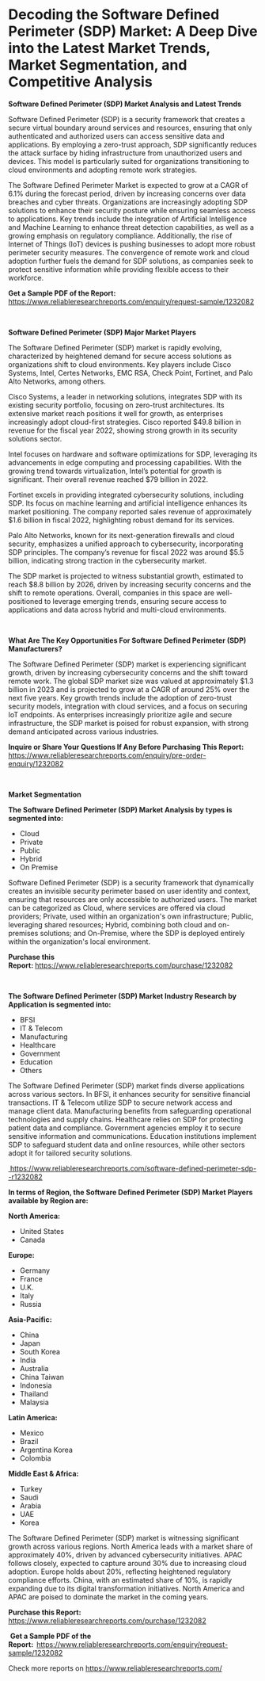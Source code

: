 <p><h1>Decoding the Software Defined Perimeter (SDP) Market: A Deep Dive into the Latest Market Trends, Market Segmentation, and Competitive Analysis</h1></p><p><strong>Software Defined Perimeter (SDP) Market Analysis and Latest Trends</strong></p>
<p><p>Software Defined Perimeter (SDP) is a security framework that creates a secure virtual boundary around services and resources, ensuring that only authenticated and authorized users can access sensitive data and applications. By employing a zero-trust approach, SDP significantly reduces the attack surface by hiding infrastructure from unauthorized users and devices. This model is particularly suited for organizations transitioning to cloud environments and adopting remote work strategies.</p><p>The Software Defined Perimeter Market is expected to grow at a CAGR of 6.1% during the forecast period, driven by increasing concerns over data breaches and cyber threats. Organizations are increasingly adopting SDP solutions to enhance their security posture while ensuring seamless access to applications. Key trends include the integration of Artificial Intelligence and Machine Learning to enhance threat detection capabilities, as well as a growing emphasis on regulatory compliance. Additionally, the rise of Internet of Things (IoT) devices is pushing businesses to adopt more robust perimeter security measures. The convergence of remote work and cloud adoption further fuels the demand for SDP solutions, as companies seek to protect sensitive information while providing flexible access to their workforce.</p></p>
<p><strong>Get a Sample PDF of the Report:&nbsp;</strong> <a href="https://www.reliableresearchreports.com/enquiry/request-sample/1232082?utm_campaign=3079&utm_medium=2&utm_source=Github&utm_content=ia&utm_term=09032025&utm_id=software-defined-perimeter-sdp">https://www.reliableresearchreports.com/enquiry/request-sample/1232082</a></p>
<p>&nbsp;</p>
<p><strong>Software Defined Perimeter (SDP) Major Market Players</strong></p>
<p><p>The Software Defined Perimeter (SDP) market is rapidly evolving, characterized by heightened demand for secure access solutions as organizations shift to cloud environments. Key players include Cisco Systems, Intel, Certes Networks, EMC RSA, Check Point, Fortinet, and Palo Alto Networks, among others.</p><p>Cisco Systems, a leader in networking solutions, integrates SDP with its existing security portfolio, focusing on zero-trust architectures. Its extensive market reach positions it well for growth, as enterprises increasingly adopt cloud-first strategies. Cisco reported $49.8 billion in revenue for the fiscal year 2022, showing strong growth in its security solutions sector.</p><p>Intel focuses on hardware and software optimizations for SDP, leveraging its advancements in edge computing and processing capabilities. With the growing trend towards virtualization, Intel’s potential for growth is significant. Their overall revenue reached $79 billion in 2022.</p><p>Fortinet excels in providing integrated cybersecurity solutions, including SDP. Its focus on machine learning and artificial intelligence enhances its market positioning. The company reported sales revenue of approximately $1.6 billion in fiscal 2022, highlighting robust demand for its services.</p><p>Palo Alto Networks, known for its next-generation firewalls and cloud security, emphasizes a unified approach to cybersecurity, incorporating SDP principles. The company’s revenue for fiscal 2022 was around $5.5 billion, indicating strong traction in the cybersecurity market.</p><p>The SDP market is projected to witness substantial growth, estimated to reach $8.8 billion by 2026, driven by increasing security concerns and the shift to remote operations. Overall, companies in this space are well-positioned to leverage emerging trends, ensuring secure access to applications and data across hybrid and multi-cloud environments.</p></p>
<p>&nbsp;</p>
<p><strong>What Are The Key Opportunities For Software Defined Perimeter (SDP) Manufacturers?</strong></p>
<p><p>The Software Defined Perimeter (SDP) market is experiencing significant growth, driven by increasing cybersecurity concerns and the shift toward remote work. The global SDP market size was valued at approximately $1.3 billion in 2023 and is projected to grow at a CAGR of around 25% over the next five years. Key growth trends include the adoption of zero-trust security models, integration with cloud services, and a focus on securing IoT endpoints. As enterprises increasingly prioritize agile and secure infrastructure, the SDP market is poised for robust expansion, with strong demand anticipated across various industries.</p></p>
<p><strong>Inquire or Share Your Questions If Any Before Purchasing This Report:</strong> <a href="https://www.reliableresearchreports.com/enquiry/pre-order-enquiry/1232082?utm_campaign=3079&utm_medium=2&utm_source=Github&utm_content=ia&utm_term=09032025&utm_id=software-defined-perimeter-sdp">https://www.reliableresearchreports.com/enquiry/pre-order-enquiry/1232082</a></p>
<p>&nbsp;</p>
<p><strong>Market Segmentation</strong></p>
<p><strong>The Software Defined Perimeter (SDP) Market Analysis by types is segmented into:</strong></p>
<p><ul><li>Cloud</li><li>Private</li><li>Public</li><li>Hybrid</li><li>On Premise</li></ul></p>
<p><p>Software Defined Perimeter (SDP) is a security framework that dynamically creates an invisible security perimeter based on user identity and context, ensuring that resources are only accessible to authorized users. The market can be categorized as Cloud, where services are offered via cloud providers; Private, used within an organization's own infrastructure; Public, leveraging shared resources; Hybrid, combining both cloud and on-premises solutions; and On-Premise, where the SDP is deployed entirely within the organization's local environment.</p></p>
<p><strong>Purchase this Report:&nbsp;</strong><a href="https://www.reliableresearchreports.com/purchase/1232082?utm_campaign=3079&utm_medium=2&utm_source=Github&utm_content=ia&utm_term=09032025&utm_id=software-defined-perimeter-sdp">https://www.reliableresearchreports.com/purchase/1232082</a></p>
<p>&nbsp;</p>
<p><strong>The Software Defined Perimeter (SDP) Market Industry Research by Application is segmented into:</strong></p>
<p><ul><li>BFSI</li><li>IT & Telecom</li><li>Manufacturing</li><li>Healthcare</li><li>Government</li><li>Education</li><li>Others</li></ul></p>
<p><p>The Software Defined Perimeter (SDP) market finds diverse applications across various sectors. In BFSI, it enhances security for sensitive financial transactions. IT & Telecom utilize SDP to secure network access and manage client data. Manufacturing benefits from safeguarding operational technologies and supply chains. Healthcare relies on SDP for protecting patient data and compliance. Government agencies employ it to secure sensitive information and communications. Education institutions implement SDP to safeguard student data and online resources, while other sectors adopt it for tailored security solutions.</p></p>
<p><a href="https://www.reliableresearchreports.com/software-defined-perimeter-sdp--r1232082?utm_campaign=3079&utm_medium=2&utm_source=Github&utm_content=ia&utm_term=09032025&utm_id=software-defined-perimeter-sdp">&nbsp;https://www.reliableresearchreports.com/software-defined-perimeter-sdp--r1232082</a></p>
<p><strong>In terms of Region, the Software Defined Perimeter (SDP) Market Players available by Region are:</strong></p>
<p>
    <p> <strong> North America: </strong>
        <ul>
            <li>United States</li>
            <li>Canada</li>
        </ul>
        </p> 
    <p> <strong> Europe: </strong>
        <ul>
            <li>Germany</li>
            <li>France</li>
            <li>U.K.</li>
            <li>Italy</li>
            <li>Russia</li>
        </ul>
        </p> 
    <p> <strong> Asia-Pacific: </strong>
        <ul>
            <li>China</li>
            <li>Japan</li>
            <li>South Korea</li>
            <li>India</li>
            <li>Australia</li>
            <li>China Taiwan</li>
            <li>Indonesia</li>
            <li>Thailand</li>
            <li>Malaysia</li>
        </ul>
        </p> 
    <p> <strong> Latin America: </strong>
        <ul>
            <li>Mexico</li>
            <li>Brazil</li>
            <li>Argentina Korea</li>
            <li>Colombia</li>
        </ul>
        </p> 
    <p> <strong> Middle East & Africa: </strong>
        <ul>
            <li>Turkey</li>
            <li>Saudi</li>
            <li>Arabia</li>
            <li>UAE</li>
            <li>Korea</li>
        </ul>
    </p>
    </p>
<p><p>The Software Defined Perimeter (SDP) market is witnessing significant growth across various regions. North America leads with a market share of approximately 40%, driven by advanced cybersecurity initiatives. APAC follows closely, expected to capture around 30% due to increasing cloud adoption. Europe holds about 20%, reflecting heightened regulatory compliance efforts. China, with an estimated share of 10%, is rapidly expanding due to its digital transformation initiatives. North America and APAC are poised to dominate the market in the coming years.</p></p>
<p><strong>Purchase this Report: </strong><a href="https://www.reliableresearchreports.com/purchase/1232082?utm_campaign=3079&utm_medium=2&utm_source=Github&utm_content=ia&utm_term=09032025&utm_id=software-defined-perimeter-sdp">https://www.reliableresearchreports.com/purchase/1232082</a></p>
<p>&nbsp;<strong>Get a Sample PDF of the Report:&nbsp;&nbsp;</strong><a href="https://www.reliableresearchreports.com/enquiry/request-sample/1232082?utm_campaign=3079&utm_medium=2&utm_source=Github&utm_content=ia&utm_term=09032025&utm_id=software-defined-perimeter-sdp">https://www.reliableresearchreports.com/enquiry/request-sample/1232082</a></p>
<p><strong></strong></p>
<p>Check more reports on <a href="https://www.reliableresearchreports.com/?utm_campaign=3079&utm_medium=2&utm_source=Github&utm_content=ia&utm_term=09032025&utm_id=software-defined-perimeter-sdp">https://www.reliableresearchreports.com/</a></p>